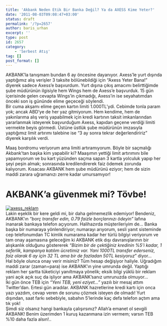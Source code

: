 ```yaml
---
title: 'Akbank Neden Etik Bir Banka Değil? Ya da AXESS Kime Yeter?'
date: '2011-08-03T09:08:47+03:00'
status: draft
permalink: '/?p=2657'
author: baris_urhan
excerpt: ''
type: post
id: 2657
category:
    - 'Serbest Atış'
tag: []
post_format: []
---
```

AKBANK’la tanışmam bundan 6 ay öncesine dayanıyor. Axess’le yurt dışında yaptığımız alış verişler 3 taksite bölünebildiği için “Axess Yeter Bana!” diyerek sadece Axess’e başvurdum. Yurt dışına çıkış amacımı belirttiğimde şube müdürünün ilgisiyle hem Wings hem de Axess’e başvurduk. 15 gün içerisinde gelen cevapta Wings’in çıkmadığı, Axess’in ise seyahatımdan önceki son iş gününde elime geçeceği söylendi.  
Bir cuma akşamı elime geçen kartın limiti 1.000TL’ydi. Cebimde tonla param yok; ancak ABD’ye de her yaz gitmiyorum. Hem kendime, hem de yakınlarıma alış veriş yapabilmek için kredi kartının taksit imkanlarından yararlanmak isteyerek başvurduğum Axess, kapıdan geçene verdiği limiti vermekte beyis görmedi. Üstüne üstlük şube müdürünün imzasıyla yaptığımız limit artırımı talebine ise “3 ay sonra tekrar değerlendiririz” diyerek karşılık verdi.  
  
Maaş bordromu veriyorum ama limiti artıramıyorum. Böyle bir saçmalığı Akbank’tan başka kim yapabilir ki? Maaşımın yettiği limit artırımını bile yapamıyorum ve bu kart yüzünden saçma sapan 3 kartla yolculuk yapıp her şeyi peşin almak; sonrasında kredilendirerek faiz ödemek zorunda kalıyorum. Kısacası AKBANK hem şube müdürünü eziyor; hem de sizin maddi zarara uğramanızı zerre kadar umursamıyor!

**AKBANK’a güvenmek mi? Tövbe!**
================================

[![](http://46.137.161.244/wp-content/uploads/2011/08/axess_reklam.jpg "axess_reklam")](http://46.137.161.244/wp-content/uploads/2011/08/axess_reklam.jpg)  
Lakin eşeklik bir kere geldi mi, bir daha gelmemezlik edemiyor! Bendeniz, AKBANK’ın *“borç transfer edin, 0.79 faizle borçlarınızı ödeyin”* lafına inanarak bankaya telefon açıyorum. Halihazırda müşterileriyim de… Banka başka bir numaraya yönlendiriyor; numarayı arıyorum, sesli yanıt sisteminde cep telefonumdan TC kimlik numarama kadar her türlü bilgiyi veriyorum ve tam onay aşamasına geleceğim ki AKBANK etik dışı davranışlarının bir alışkanlık olduğunu göstererek *“Bizim bir de çektiğiniz kredinin %5’i kadar, 1 seferlik, kampanya katılım ücretimiz var. Yani 1000TL transfer ederseniz, faiz olarak 6 ay için 32 TL ama bir de fazladan 50TL kesiyoruz*” diyor…  
Hal böyle olunca onay verir misiniz? Tüm hesap değişiyor haliyle. Uğradığım maddi zarar (zaman=para) ise AKBANK’ın yine umrunda değil. Yaptığı reklam her şartta tüketiciyi yanıltmaya yönelik; eksik bilgi yüklü bir reklam yani açık açık suç da işliyor ama AKBANK’sanız umrunuzda olmuyor…  
İki gün önce TEB için *“Yeni TEB, yeni eziyet…”* yazılı bir mesaj attım Twitter’dan. Ertesi gün aradılar. AKBANK hazretlerine kredi kartı için onca yazı yazdım, cevap veren de sorunu çözmek isteyen de olmadı! Yurt dışından, saat farkı sebebiyle, sabahın 5’lerinde kaç defa telefon açtım ama tık yok!  
Şimdi siz olsanız hangi bankayla çalışırsınız? Allah’a emanet ol sevgili AKBANK! Benim üzerimden 1 kuruş kazanmana izin vermem; varsın TEB %10 daha fazla alsın!..